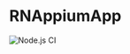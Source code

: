 # RNAppiumApp

![Node.js CI](https://github.com/semcelik/RNAppiumApp/workflows/Node.js%20CI/badge.svg?branch=master)
